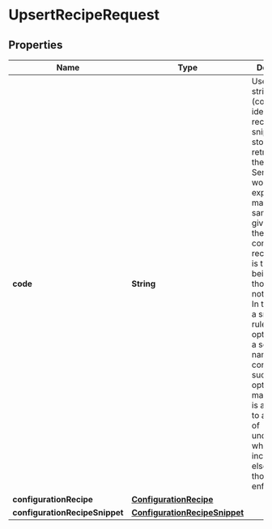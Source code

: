 

# UpsertRecipeRequest

## Properties

Name | Type | Description | Notes
------------ | ------------- | ------------- | -------------
**code** | **String** | User given string name (code) to identify the recipe or snippet for storage in and retrieval from the data store.  Sensibly it would be expected to match the same code given inside the configuration recipe, if that is the element being stored,  though this is not enforced. In the case of a snippet for rules or options, again a sensible naming convention such as options_...  or marketrules_... is advocated to aid in ease of understanding when included elsewhere though not enforced. | 
**configurationRecipe** | [**ConfigurationRecipe**](ConfigurationRecipe.md) |  |  [optional]
**configurationRecipeSnippet** | [**ConfigurationRecipeSnippet**](ConfigurationRecipeSnippet.md) |  |  [optional]



